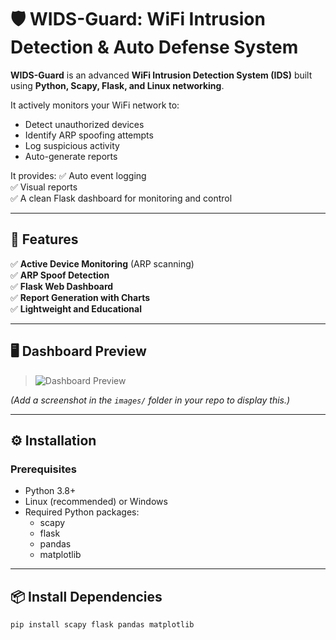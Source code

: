 
# 🛡️ WIDS-Guard: WiFi Intrusion Detection & Auto Defense System

**WIDS-Guard** is an advanced **WiFi Intrusion Detection System (IDS)** built using **Python, Scapy, Flask, and Linux networking**.

It actively monitors your WiFi network to:
- Detect unauthorized devices
- Identify ARP spoofing attempts
- Log suspicious activity
- Auto-generate reports

It provides:
✅ Auto event logging  
✅ Visual reports  
✅ A clean Flask dashboard for monitoring and control

---

## 🎯 Features

✅ **Active Device Monitoring** (ARP scanning)  
✅ **ARP Spoof Detection**  
✅ **Flask Web Dashboard**  
✅ **Report Generation with Charts**  
✅ **Lightweight and Educational**

---

## 🖥️ Dashboard Preview

> ![Dashboard Preview](images/dashboard_preview.png)

*(Add a screenshot in the `images/` folder in your repo to display this.)*

---

## ⚙️ Installation

### Prerequisites
- Python 3.8+
- Linux (recommended) or Windows
- Required Python packages:
  - scapy
  - flask
  - pandas
  - matplotlib

---

## 📦 Install Dependencies

```bash
pip install scapy flask pandas matplotlib

